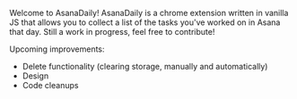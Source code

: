Welcome to AsanaDaily! 
AsanaDaily is a chrome extension written in vanilla JS that allows you to collect a list of the tasks you've worked on in Asana that day. 
Still a work in progress, feel free to contribute!

Upcoming improvements:
- Delete functionality (clearing storage, manually and automatically)
- Design
- Code cleanups
